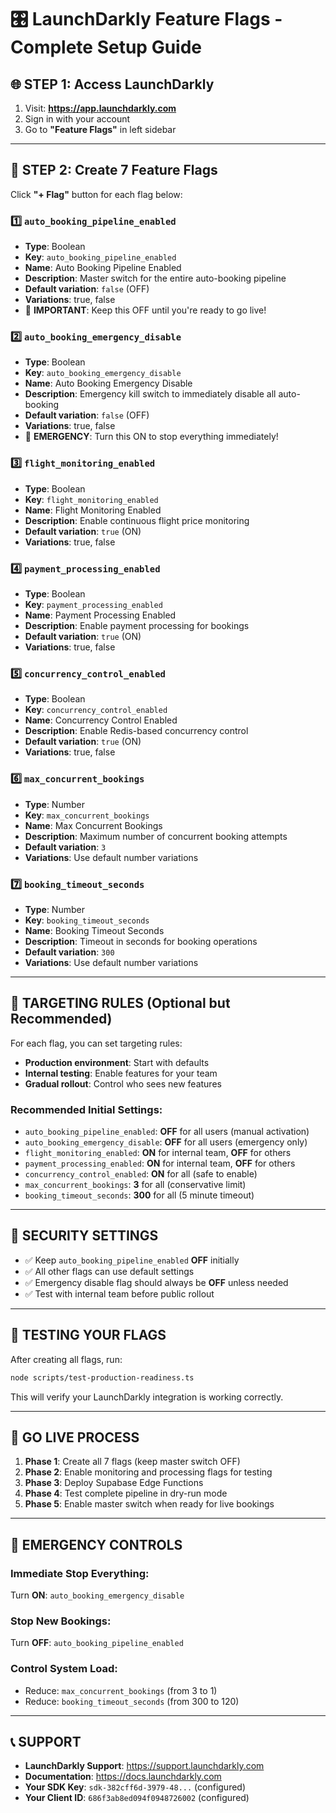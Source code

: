 # 🎛️ LaunchDarkly Feature Flags - Complete Setup Guide

## 🌐 STEP 1: Access LaunchDarkly
1. Visit: **https://app.launchdarkly.com**
2. Sign in with your account
3. Go to **"Feature Flags"** in left sidebar

---

## 🎯 STEP 2: Create 7 Feature Flags
Click **"+ Flag"** button for each flag below:

### 1️⃣ `auto_booking_pipeline_enabled`
- **Type**: Boolean
- **Key**: `auto_booking_pipeline_enabled`
- **Name**: Auto Booking Pipeline Enabled
- **Description**: Master switch for the entire auto-booking pipeline
- **Default variation**: `false` (OFF)
- **Variations**: true, false
- 🔴 **IMPORTANT**: Keep this OFF until you're ready to go live!

### 2️⃣ `auto_booking_emergency_disable`
- **Type**: Boolean
- **Key**: `auto_booking_emergency_disable`
- **Name**: Auto Booking Emergency Disable
- **Description**: Emergency kill switch to immediately disable all auto-booking
- **Default variation**: `false` (OFF)
- **Variations**: true, false
- 🚨 **EMERGENCY**: Turn this ON to stop everything immediately!

### 3️⃣ `flight_monitoring_enabled`
- **Type**: Boolean
- **Key**: `flight_monitoring_enabled`
- **Name**: Flight Monitoring Enabled
- **Description**: Enable continuous flight price monitoring
- **Default variation**: `true` (ON)
- **Variations**: true, false

### 4️⃣ `payment_processing_enabled`
- **Type**: Boolean
- **Key**: `payment_processing_enabled`
- **Name**: Payment Processing Enabled
- **Description**: Enable payment processing for bookings
- **Default variation**: `true` (ON)
- **Variations**: true, false

### 5️⃣ `concurrency_control_enabled`
- **Type**: Boolean
- **Key**: `concurrency_control_enabled`
- **Name**: Concurrency Control Enabled
- **Description**: Enable Redis-based concurrency control
- **Default variation**: `true` (ON)
- **Variations**: true, false

### 6️⃣ `max_concurrent_bookings`
- **Type**: Number
- **Key**: `max_concurrent_bookings`
- **Name**: Max Concurrent Bookings
- **Description**: Maximum number of concurrent booking attempts
- **Default variation**: `3`
- **Variations**: Use default number variations

### 7️⃣ `booking_timeout_seconds`
- **Type**: Number
- **Key**: `booking_timeout_seconds`
- **Name**: Booking Timeout Seconds
- **Description**: Timeout in seconds for booking operations
- **Default variation**: `300`
- **Variations**: Use default number variations

---

## 🎯 TARGETING RULES (Optional but Recommended)

For each flag, you can set targeting rules:
- **Production environment**: Start with defaults
- **Internal testing**: Enable features for your team
- **Gradual rollout**: Control who sees new features

### Recommended Initial Settings:
- `auto_booking_pipeline_enabled`: **OFF** for all users (manual activation)
- `auto_booking_emergency_disable`: **OFF** for all users (emergency only)
- `flight_monitoring_enabled`: **ON** for internal team, **OFF** for others
- `payment_processing_enabled`: **ON** for internal team, **OFF** for others
- `concurrency_control_enabled`: **ON** for all (safe to enable)
- `max_concurrent_bookings`: **3** for all (conservative limit)
- `booking_timeout_seconds`: **300** for all (5 minute timeout)

---

## 🔐 SECURITY SETTINGS

- ✅ Keep `auto_booking_pipeline_enabled` **OFF** initially
- ✅ All other flags can use default settings
- ✅ Emergency disable flag should always be **OFF** unless needed
- ✅ Test with internal team before public rollout

---

## 🧪 TESTING YOUR FLAGS

After creating all flags, run:
```bash
node scripts/test-production-readiness.ts
```

This will verify your LaunchDarkly integration is working correctly.

---

## 🚀 GO LIVE PROCESS

1. **Phase 1**: Create all 7 flags (keep master switch OFF)
2. **Phase 2**: Enable monitoring and processing flags for testing
3. **Phase 3**: Deploy Supabase Edge Functions
4. **Phase 4**: Test complete pipeline in dry-run mode
5. **Phase 5**: Enable master switch when ready for live bookings

---

## 🚨 EMERGENCY CONTROLS

### Immediate Stop Everything:
Turn **ON**: `auto_booking_emergency_disable`

### Stop New Bookings:
Turn **OFF**: `auto_booking_pipeline_enabled`

### Control System Load:
- Reduce: `max_concurrent_bookings` (from 3 to 1)
- Reduce: `booking_timeout_seconds` (from 300 to 120)

---

## 📞 SUPPORT

- **LaunchDarkly Support**: https://support.launchdarkly.com
- **Documentation**: https://docs.launchdarkly.com
- **Your SDK Key**: `sdk-382cff6d-3979-48...` (configured)
- **Your Client ID**: `686f3ab8ed094f0948726002` (configured)
